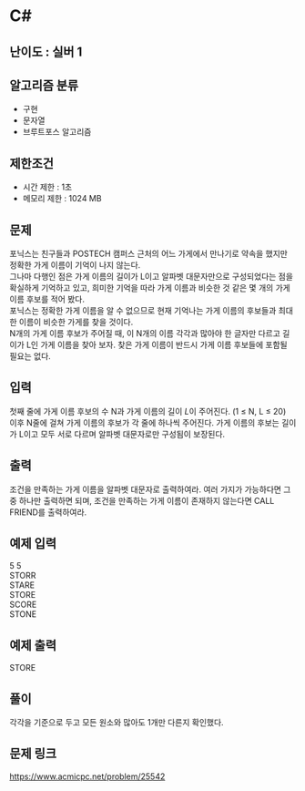 # C#

## 난이도 : 실버 1

## 알고리즘 분류
  - 구현
  - 문자열
  - 브루트포스 알고리즘

## 제한조건
  - 시간 제한 : 1초
  - 메모리 제한 : 1024 MB

## 문제
포닉스는 친구들과 POSTECH 캠퍼스 근처의 어느 가게에서 만나기로 약속을 했지만 정확한 가게 이름이 기억이 나지 않는다.<br/>
그나마 다행인 점은 가게 이름의 길이가 L이고 알파벳 대문자만으로 구성되었다는 점을 확실하게 기억하고 있고, 희미한 기억을 따라 가게 이름과 비슷한 것 같은 몇 개의 가게 이름 후보를 적어 봤다.<br/>
포닉스는 정확한 가게 이름을 알 수 없으므로 현재 기억나는 가게 이름의 후보들과 최대한 이름이 비슷한 가게를 찾을 것이다.<br/>
N개의 가게 이름 후보가 주어질 때, 이 N개의 이름 각각과 많아야 한 글자만 다르고 길이가 L인 가게 이름을 찾아 보자. 찾은 가게 이름이 반드시 가게 이름 후보들에 포함될 필요는 없다.<br/>

## 입력
첫째 줄에 가게 이름 후보의 수 N과 가게 이름의 길이 $L$이 주어진다. (1 ≤ N, L ≤ 20)<br/>
이후 N줄에 걸쳐 가게 이름의 후보가 각 줄에 하나씩 주어진다. 가게 이름의 후보는 길이가 L이고 모두 서로 다르며 알파벳 대문자로만 구성됨이 보장된다.<br/>

## 출력
조건을 만족하는 가게 이름을 알파벳 대문자로 출력하여라. 여러 가지가 가능하다면 그 중 하나만 출력하면 되며, 조건을 만족하는 가게 이름이 존재하지 않는다면 CALL FRIEND를 출력하여라.<br/>

## 예제 입력
5 5<br/>
STORR<br/>
STARE<br/>
STORE<br/>
SCORE<br/>
STONE<br/>

## 예제 출력
STORE<br/>

## 풀이
각각을 기준으로 두고 모든 원소와 많아도 1개만 다른지 확인했다.<br/>

## 문제 링크
https://www.acmicpc.net/problem/25542